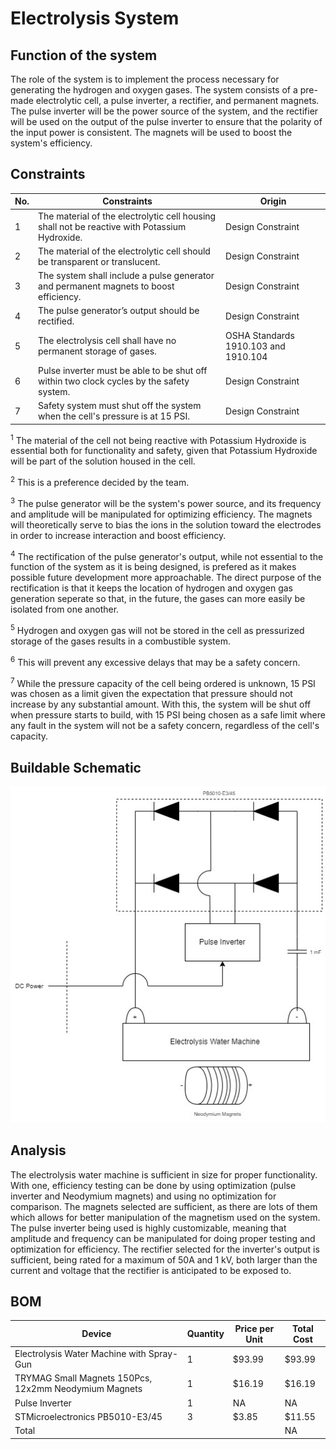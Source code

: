 # Electrolysis System
## Function of the system
The role of the system is to implement the process necessary for generating the hydrogen and oxygen gases. The system consists of a pre-made electrolytic cell, a pulse inverter, a rectifier, and permanent magnets. The pulse inverter will be the power source of the system, and the rectifier will be used on the output of the pulse inverter to ensure that the polarity of the input power is consistent. The magnets will be used to boost the system's efficiency.

## Constraints
| No. | Constraints                                                                                   | Origin                               |
| --- | --------------------------------------------------------------------------------------------- | ------------------------------------ |
| 1   | The material of the electrolytic cell housing shall not be reactive with Potassium Hydroxide. | Design Constraint                    |
| 2   | The material of the electrolytic cell should be transparent or translucent.                   | Design Constraint                    |
| 3   | The system shall include a pulse generator and permanent magnets to boost efficiency.         | Design Constraint                    |
| 4   | The pulse generator’s output should be rectified.                                             | Design Constraint                    |
| 5   | The electrolysis cell shall have no permanent storage of gases.                               | OSHA Standards 1910.103 and 1910.104 |
| 6   | Pulse inverter must be able to be shut off within two clock cycles by the safety system.      | Design Constraint                    |
| 7   | Safety system must shut off the system when the cell's pressure is at 15 PSI.                 | Design Constraint                    |


<sup>1</sup>
The material of the cell not being reactive with Potassium Hydroxide is essential both for functionality and safety, given that Potassium Hydroxide will be part of the solution housed in the cell.

<sup>2</sup>
This is a preference decided by the team.

<sup>3</sup>
The pulse generator will be the system's power source, and its frequency and amplitude will be manipulated for optimizing efficiency. The magnets will theoretically serve to bias the ions in the solution toward the electrodes in order to increase interaction and boost efficiency.

<sup>4</sup>
The rectification of the pulse generator's output, while not essential to the function of the system as it is being designed, is prefered as it makes possible future development more approachable. The direct purpose of the rectification is that it keeps the location of hydrogen and oxygen gas generation seperate so that, in the future, the gases can more easily be isolated from one another.

<sup>5</sup>
Hydrogen and oxygen gas will not be stored in the cell as pressurized storage of the gases results in a combustible system.

<sup>6</sup>
This will prevent any excessive delays that may be a safety concern.

<sup>7</sup>
While the pressure capacity of the cell being ordered is unknown, 15 PSI was chosen as a limit given the expectation that pressure should not increase by any substantial amount. With this, the system will be shut off when pressure starts to build,  with 15 PSI being chosen as a safe limit where any fault in the system will not be a safety concern, regardless of the cell's capacity.


## Buildable Schematic
![image](/Documentation/Images/Electrolysis_System/Conceptual/Electrolysis_System.jpg)


## Analysis
The electrolysis water machine is sufficient in size for proper functionality. With one, efficiency testing can be done by using optimization (pulse inverter and Neodymium magnets) and using no optimization for comparison. The magnets selected are sufficient, as there are lots of them which allows for better manipulation of the magnetism used on the system. The pulse inverter being used is highly customizable, meaning that amplitude and frequency can be manipulated for doing proper testing and optimization for efficiency. The rectifier selected for the inverter's output is sufficient, being rated for a maximum of 50A and 1 kV, both larger than the current and voltage that the rectifier is anticipated to be exposed to.


## BOM
| Device                                                | Quantity | Price per Unit | Total Cost |
| ----------------------------------------------------- | -------- | -------------- | ---------- |
| Electrolysis Water Machine with Spray-Gun             | 1        | $93.99         | $93.99     |
| TRYMAG Small Magnets 150Pcs, 12x2mm Neodymium Magnets | 1        | $16.19         | $16.19     |
| Pulse Inverter                                        | 1        | NA             | NA         |
| STMicroelectronics PB5010-E3/45                       | 3        | $3.85          | $11.55     |
| Total                                                 |          |                | NA         |
